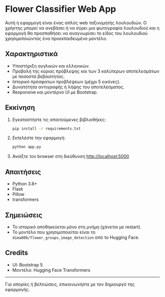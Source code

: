 # Flower Classifier Web App

Αυτή η εφαρμογή είναι ένας απλός web ταξινομητής λουλουδιών. Ο χρήστης μπορεί να ανεβάσει ή να σύρει μια φωτογραφία λουλουδιού και η εφαρμογή θα προσπαθήσει να αναγνωρίσει το είδος του λουλουδιού χρησιμοποιώντας ένα προεκπαιδευμένο μοντέλο.

## Χαρακτηριστικά
- Υποστήριξη αγγλικών και ελληνικών.
- Προβολή της κύριας πρόβλεψης και των 3 καλύτερων αποτελεσμάτων με ποσοστά βεβαιότητας.
- Ιστορικό πρόσφατων προβλέψεων (μέχρι 5 εικόνες).
- Δυνατότητα αντιγραφής ή λήψης του αποτελέσματος.
- Responsive και μοντέρνο UI με Bootstrap.

## Εκκίνηση
1. Εγκαταστήστε τις απαιτούμενες βιβλιοθήκες:
   ```bash
   pip install -r requirements.txt
   ```
2. Εκτελέστε την εφαρμογή:
   ```bash
   python app.py
   ```
3. Ανοίξτε τον browser στη διεύθυνση [http://localhost:5000](http://localhost:5000)

## Απαιτήσεις
- Python 3.8+
- Flask
- Pillow
- transformers

## Σημειώσεις
- Το ιστορικό αποθηκεύεται μόνο στη μνήμη (χάνεται με restart).
- Το μοντέλο που χρησιμοποιείται είναι το `dima806/flower_groups_image_detection` από το Hugging Face.

## Credits

- UI: Bootstrap 5
- Μοντέλο: Hugging Face Transformers

---
Για απορίες ή βελτιώσεις, επικοινωνήστε με τον δημιουργό της εφαρμογής.